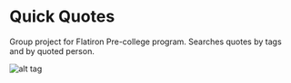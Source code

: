 # Quick Quotes

Group project for Flatiron Pre-college program. Searches quotes by tags and by quoted person.

![alt tag](http://i.imgur.com/EF7orr3.png)
